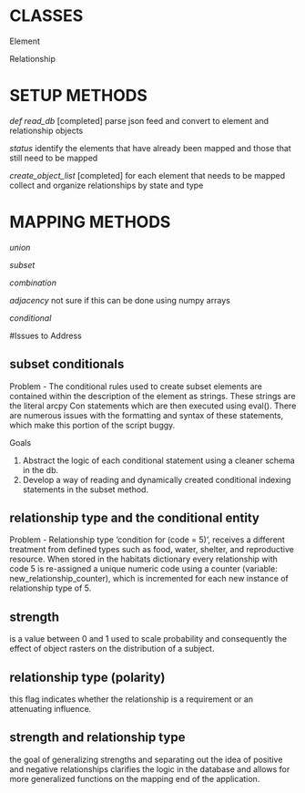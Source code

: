 # CLASSES

Element

Relationship

# SETUP METHODS

*def read_db* [completed]
parse json feed and convert to element and relationship objects

*status*
identify the elements that have already been mapped
and those that still need to be mapped

*create_object_list* [completed]
for each element that needs to be mapped
collect and organize relationships by state and type

# MAPPING METHODS

*union*

*subset*

*combination*

*adjacency*
    not sure if this can be done using numpy arrays

*conditional*

#Issues to Address

## subset conditionals

Problem - The conditional rules used to create subset elements are
contained within the description of the element as strings. These strings are the
literal arcpy Con statements which are then executed using eval(). There are numerous issues
with the formatting and syntax of these statements, which make this portion of the script buggy.

Goals

1) Abstract the logic of each conditional statement using a cleaner schema in the db.
2) Develop a way of reading and dynamically created conditional indexing statements
   in the subset method.

## relationship type and the conditional entity

Problem - Relationship type ‘condition for (code = 5)’, receives a different treatment from defined types such as food, water, shelter, and reproductive resource. When stored in the habitats dictionary every relationship with code 5 is re-assigned a unique numeric code using a counter (variable: new_relationship_counter), which is incremented for each new instance of  relationship type of 5.



## strength
is a value between 0 and 1 used to scale probability and consequently the effect of object rasters on the distribution of a subject.

## relationship type (polarity)
this flag indicates whether the relationship is a requirement or an attenuating influence.

## strength and relationship type
the goal of generalizing strengths and separating out the idea of positive and negative relationships clarifies the logic in the database and allows for more generalized functions on the mapping end of the application. 
